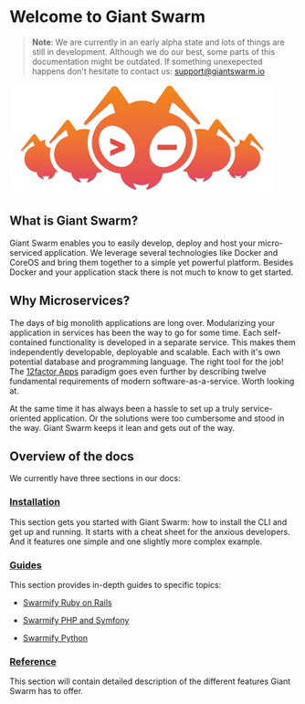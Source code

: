 # Welcome to Giant Swarm

> **Note**:
> We are currently in an early alpha state and lots of things are still in development. Although we do our best, some parts of this documentation might be outdated. If something unexepected happens don't hesitate to contact us: [support@giantswarm.io](mailto:support@giantswarm.io)

![anty](img/ant.png)

## What is Giant Swarm?

Giant Swarm enables you to easily develop, deploy and host your micro-serviced application. We leverage several technologies like Docker and CoreOS and bring them together to a simple yet powerful platform. Besides Docker and your application stack there is not much to know to get started.

## Why Microservices?

The days of big monolith applications are long over. Modularizing your application in services has been the way to go for some time. Each self-contained functionality is developed in a separate service. This makes them independently developable, deployable and scalable. Each with it's own potential database and programming language. The right tool for the job! The [12factor Apps](http://12factor.net/) paradigm goes even further by describing twelve fundamental requirements of modern software-as-a-service. Worth looking at.

At the same time it has always been a hassle to set up a truly service-oriented application. Or the solutions were too cumbersome and stood in the way. Giant Swarm keeps it lean and gets out of the way.

## Overview of the docs

We currently have three sections in our docs:

### <i class="fa fa-rocket fa-2x"></i> [Installation](installation/cheatsheet.md)
This section gets you started with Giant Swarm: how to install the CLI and get up and running. It starts with a cheat sheet for the anxious developers. And it features one simple and one slightly more complex example. 

### <i class="fa fa-book fa-2x"></i> [Guides](guides/ruby_on_rails.md) 
This section provides in-depth guides to specific topics:
 
 * [Swarmify Ruby on Rails](./guides/ruby_on_rails.md)

 * [Swarmify PHP and Symfony](./guides/symfony.md)
 
 * [Swarmify Python](./guides/python.md)

### <i class="fa fa-bookmark fa-2x"></i> [Reference](reference/)
This section will contain detailed description of the different features Giant Swarm has to offer.
